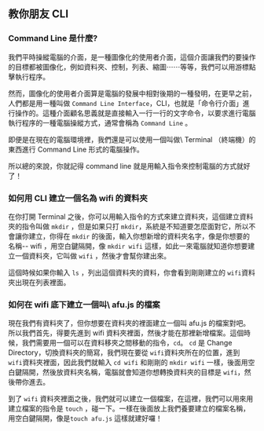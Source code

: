 ## 教你朋友 CLI

### Command Line 是什麼?
我們平時操縱電腦的介面，是一種圖像化的使用者介面，這個介面讓我們的要操作的目標都被圖像化，例如資料夾、控制，列表、縮圖⋯⋯等等，我們可以用游標點擊執行程序。

然而，圖像化的使用者介面算是電腦的發展中相對後期的一種發明，在更早之前，人們都是用一種叫做 `Command Line Interface`，CLI，也就是「命令行介面」進行操作的。這種介面顧名思義就是直接輸入一行一行的文字命令，以要求進行電腦執行程序的一種電腦操縱方式，通常會稱為  `Command Line` 。

即便是在現在的電腦環境裡，我們還是可以使用一個叫做\ Terminal （終端機）的東西進行  Command Line 形式的電腦操作。

所以總的來說，你就記得 command line 就是用輸入指令來控制電腦的方式就好了！

### 如何用 CLI 建立一個名為 wifi 的資料夾

在你打開 Terminal 之後，你可以用輸入指令的方式來建立資料夾，這個建立資料夾的指令叫做 `mkdir` ，但是如果只打 `mkdir`，系統是不知道要怎麼面對它，所以不會讓你建立，你得在 `mkdir` 的後面，輸入你想新增的資料夾名字，像是你想要的名稱-- wifi ，用空白鍵隔開，像 `mkdir wifi` 這樣，如此一來電腦就知道你想要建立一個資料夾，它叫做 `wifi` ，然後才會幫你建出來。

這個時候如果你輸入 `ls` ，列出這個資料夾的資料，你會看到剛剛建立的 `wifi`資料夾出現在列表裡面。 

### 如何在 wifi 底下建立一個叫\ afu.js 的檔案
現在我們有資料夾了，但你想要在資料夾的裡面建立一個叫 afu.js 的檔案對吧。所以我們首先，得要先進到 wifi 資料夾裡面，然後才能在那裡新增檔案。這個時候，我們需要用一個可以在資料移夾之間移動的指令，`cd`。 `cd` 是 Change Directory，切換資料夾的簡寫，我們現在要從 `wifi`資料夾所在的位置，進到 `wifi`資料夾裡面，因此我們就輸入 `cd wifi` 和剛剛的 `mkdir wifi` 一樣，後面用空白鍵隔開，然後放資料夾名稱，電腦就會知道你想轉換資料夾的目標是 `wifi`，然後帶你進去。

到了 `wifi` 資料夾裡面之後，我們就可以建立一個檔案，在這裡，我們可以用來用建立檔案的指令是 `touch` ，碰一下。一樣在後面放上我們養要建立的檔案名稱，用空白鍵隔開，像是`touch afu.js` 這樣就建好囉！
